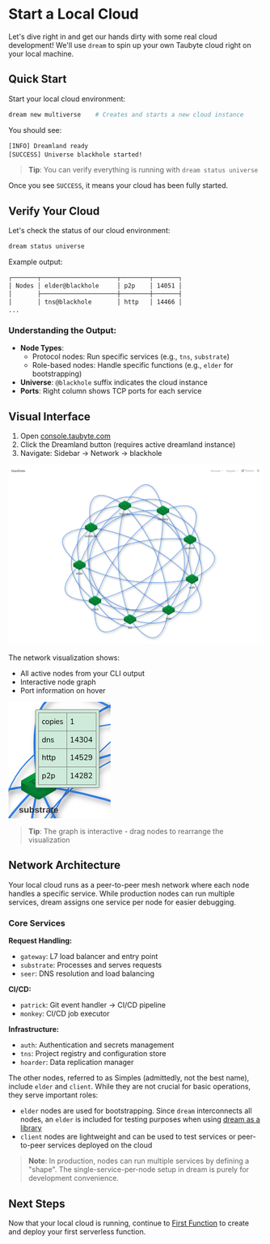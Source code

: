 # Start a Local Cloud

<!-- Source: https://github.com/taubyte/dream - Dream CLI documentation and dreamland functionality -->

Let's dive right in and get our hands dirty with some real cloud development! We'll use `dream` to spin up your own Taubyte cloud right on your local machine.

## Quick Start

Start your local cloud environment:

```sh
dream new multiverse    # Creates and starts a new cloud instance
```

You should see:

```sh
[INFO] Dreamland ready
[SUCCESS] Universe blackhole started!
```

> **Tip**: You can verify everything is running with `dream status universe`

Once you see `SUCCESS`, it means your cloud has been fully started.

## Verify Your Cloud

Let's check the status of our cloud environment:

```sh
dream status universe
```

Example output:

```
┌───────┬─────────────────────┬────────┬───────┐
│ Nodes │ elder@blackhole     │ p2p    │ 14051 │
│       ├─────────────────────┼────────┼───────┤
│       │ tns@blackhole       │ http   │ 14466 │
...
```

### Understanding the Output:

- **Node Types**:
  - Protocol nodes: Run specific services (e.g., `tns`, `substrate`)
  - Role-based nodes: Handle specific functions (e.g., `elder` for bootstrapping)
- **Universe**: `@blackhole` suffix indicates the cloud instance
- **Ports**: Right column shows TCP ports for each service

## Visual Interface

1. Open [console.taubyte.com](https://console.taubyte.com)
2. Click the Dreamland button (requires active dreamland instance)
3. Navigate: Sidebar → Network → blackhole

![](../images/webconsole-dreamland-universe.png)

The network visualization shows:

- All active nodes from your CLI output
- Interactive node graph
- Port information on hover

![](../images/webconsole-dreamland-hover-node.png)

> **Tip**: The graph is interactive - drag nodes to rearrange the visualization

## Network Architecture

Your local cloud runs as a peer-to-peer mesh network where each node handles a specific service. While production nodes can run multiple services, dream assigns one service per node for easier debugging.

### Core Services

**Request Handling:**

- `gateway`: L7 load balancer and entry point
- `substrate`: Processes and serves requests
- `seer`: DNS resolution and load balancing

**CI/CD:**

- `patrick`: Git event handler → CI/CD pipeline
- `monkey`: CI/CD job executor

**Infrastructure:**

- `auth`: Authentication and secrets management
- `tns`: Project registry and configuration store
- `hoarder`: Data replication manager

The other nodes, referred to as Simples (admittedly, not the best name), include `elder` and `client`. While they are not crucial for basic operations, they serve important roles:

- `elder` nodes are used for bootstrapping. Since `dream` interconnects all nodes, an `elder` is included for testing purposes when using [dream as a library](https://github.com/taubyte/tau/tree/main/dream)
- `client` nodes are lightweight and can be used to test services or peer-to-peer services deployed on the cloud

> **Note**: In production, nodes can run multiple services by defining a "shape". The single-service-per-node setup in dream is purely for development convenience.

## Next Steps

Now that your local cloud is running, continue to [First Function](first-function.md) to create and deploy your first serverless function.
